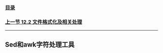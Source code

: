 ### [目录](https://github.com/Letitmiss/Linux-learning/blob/master/README.md)
### [上一节 12.2 文件格式化及相关处理 ](https://github.com/Letitmiss/Linux-learning/blob/master/blog/12.2regular.md)
------
## Sed和awk字符处理工具
